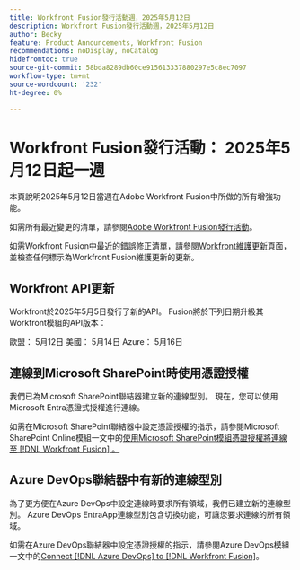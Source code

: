 ```yaml
---
title: Workfront Fusion發行活動週，2025年5月12日
description: Workfront Fusion發行活動週，2025年5月12日
author: Becky
feature: Product Announcements, Workfront Fusion
recommendations: noDisplay, noCatalog
hidefromtoc: true
source-git-commit: 58bda8289db60ce915613337880297e5c8ec7097
workflow-type: tm+mt
source-wordcount: '232'
ht-degree: 0%

---
```


# Workfront Fusion發行活動： 2025年5月12日起一週

本頁說明2025年5月12日當週在Adobe Workfront Fusion中所做的所有增強功能。

如需所有最近變更的清單，請參閱[Adobe Workfront Fusion發行活動](/help/workfront-fusion/fusion-product-releases/fusion-release-activity.md)。

如需Workfront Fusion中最近的錯誤修正清單，請參閱[Workfront維護更新](https://experienceleague.adobe.com/zh-hant/docs/workfront-known-issues/releases/current-updates)頁面，並檢查任何標示為Workfront Fusion維護更新的更新。

## Workfront API更新

Workfront於2025年5月5日發行了新的API。 Fusion將於下列日期升級其Workfront模組的API版本：

歐盟： 5月12日
美國： 5月14日
Azure： 5月16日

## 連線到Microsoft SharePoint時使用憑證授權

我們已為Microsoft SharePoint聯結器建立新的連線型別。 現在，您可以使用Microsoft Entra憑證式授權進行連線。

如需在Microsoft SharePoint聯結器中設定憑證授權的指示，請參閱Microsoft SharePoint Online模組一文中的[使用Microsoft SharePoint模組憑證授權將連線至 [!DNL Workfront Fusion] 。](/help/workfront-fusion/references/apps-and-modules/third-party-connectors/sharepoint-modules.md#connect-microsoft-sharepoint-online-to-workfront-fusion-using-certificate-authorization)

## Azure DevOps聯結器中有新的連線型別

為了更方便在Azure DevOps中設定連線時要求所有領域，我們已建立新的連線型別。 Azure DevOps EntraApp連線型別包含切換功能，可讓您要求連線的所有領域。

如需在Azure DevOps聯結器中設定憑證授權的指示，請參閱Azure DevOps模組一文中的[Connect [!DNL Azure DevOps] to [!DNL Workfront Fusion]](/help/workfront-fusion/references/apps-and-modules/third-party-connectors/azure-dev-ops.md#connect-azure-devops-to-workfront-fusion)。

